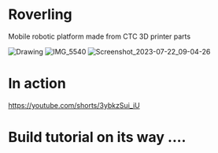 # Roverling
Mobile robotic platform made from CTC 3D printer parts

![Drawing](https://github.com/MarkMakies/Roverling/assets/105891859/4d358d1e-91db-4598-bae2-dbf974f5846d)
![IMG_5540](https://github.com/MarkMakies/Roverling/assets/105891859/ff17a2c7-e7e2-472b-b499-f1fad9f44d8d)
![Screenshot_2023-07-22_09-04-26](https://github.com/MarkMakies/Roverling/assets/105891859/974d9daa-c4a8-45c2-a039-f8645ab0e34e)


# In action
https://youtube.com/shorts/3ybkzSui_iU

# Build tutorial on its way ....
